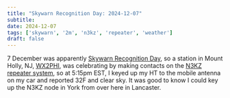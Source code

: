 ```yaml
---
title: "Skywarn Recognition Day: 2024-12-07"
subtitle:
date: 2024-12-07
tags: ['skywarn', '2m', 'n3kz', 'repeater', 'weather']
draft: false
---
```


7 December was apparently
[Skywarn Recognition Day](https://www.weather.gov/crh/skywarnrecognition),
so a station in Mount Holly, NJ,
[WX2PHI](https://www.qrz.com/db/WX2PHI),
was celebrating
by making contacts on the [N3KZ repeater system](https://n3kz.com/),
so at 5:15pm EST, I keyed up my HT to the mobile antenna on my car
and reported 32F and clear sky.
It was good to know I could key up the N3KZ node in York
from over here in Lancaster.

<!--more-->
